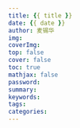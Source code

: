 ```yaml
---
title: {{ title }}
date: {{ date }}
author: 麦锡华
img: 
coverImg: 
top: false
cover: false
toc: true
mathjax: false
password:
summary:
keywords:
tags:
categories:
---
```

